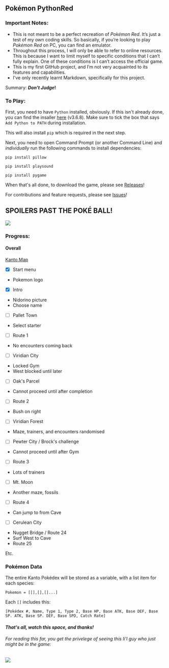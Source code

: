 ## Pokémon PythonRed

### Important Notes:

* This is not meant to be a perfect recreation of _Pokémon Red_. It’s just a test of my own coding skills. So basically, if you’re looking to play _Pokémon Red_ on PC, you can find an emulator.
* Throughout this process, I will only be able to refer to online resources. This is because I want to limit myself to specific conditions that I can’t fully explain. One of these conditions is I can’t access the official game.
* This is my first GitHub project, and I’m not very acquainted to its features and capabilities.
* I've only recently learnt Markdown, specifically for this project.

Summary: **_Don’t Judge_!**

### To Play:

First, you need to have `Python` installed, obviously. If this isn't already done, you can find the insaller [here](https://sdassq-my.sharepoint.com/:u:/g/personal/ba004629_bac_qld_edu_au/ESCL5J4RZcFLrzRbpcnyy6EBjn22m7ZuFJQMH7HiIW0XFw?e=cFyr1g) (v3.6.8). Make sure to tick the box that says `Add Python to PATH` during installation.

This will also install `pip` which is required in the next step.

Next, you need to open Command Prompt (or another Command Line) and _individually_ run the following commands to install dependencies:

`pip install pillow`

`pip install playsound`

`pip install pygame`

When that's all done, to download the game, please see [Releases](https://github.com/TurnipGuy30/Pokemon-PythonRed/releases)!

For contributions and feature requests, please see [Issues](https://github.com/TurnipGuy30/Pokemon-PythonRed/issues)!

## SPOILERS PAST THE POKÉ BALL!
![](https://tse2.mm.bing.net/th/id/OIP.VHV4L97MJfgNd5DMRep1oQHaHZ?w=201&h=200&c=7&o=5&dpr=1.5&pid=1.7)

### Progress:

#### Overall

[Kanto Map](https://images-wixmp-ed30a86b8c4ca887773594c2.wixmp.com/f/3bddf750-53a0-4a9f-872f-8d13685a758f/d3c4hsg-5acbd78f-c4cb-4f40-a87a-05700ac859a4.png/v1/fill/w_900,h_882,q_75,strp/labeled_map_of_kanto_by_rythos-d3c4hsg.png?token=eyJ0eXAiOiJKV1QiLCJhbGciOiJIUzI1NiJ9.eyJpc3MiOiJ1cm46YXBwOjdlMGQxODg5ODIyNjQzNzNhNWYwZDQxNWVhMGQyNmUwIiwic3ViIjoidXJuOmFwcDo3ZTBkMTg4OTgyMjY0MzczYTVmMGQ0MTVlYTBkMjZlMCIsImF1ZCI6WyJ1cm46c2VydmljZTppbWFnZS5vcGVyYXRpb25zIl0sIm9iaiI6W1t7InBhdGgiOiIvZi8zYmRkZjc1MC01M2EwLTRhOWYtODcyZi04ZDEzNjg1YTc1OGYvZDNjNGhzZy01YWNiZDc4Zi1jNGNiLTRmNDAtYTg3YS0wNTcwMGFjODU5YTQucG5nIiwid2lkdGgiOiI8PTkwMCIsImhlaWdodCI6Ijw9ODgyIn1dXX0.Ycjt66m7t9k-8tio4Tsc0YTsP_nu7Lz2cGBm4CdZWN8)

* [x] Start menu
 * Pokemon logo
* [x] Intro
 * Nidorino picture
 * Choose name
* [ ] Pallet Town
 * Select starter
* [ ] Route 1
 * No encounters coming back
* [ ] Viridian City
 * Locked Gym
 * West blocked until later
* [ ] Oak's Parcel
 * Cannot proceed until after completion
* [ ] Route 2
 * Bush on right
* [ ] Viridian Forest
 * Maze, trainers, and encounters randomised
* [ ] Pewter City / Brock's challenge
 * Cannot proceed until after Gym
* [ ] Route 3
 * Lots of trainers
* [ ] Mt. Moon
 * Another maze, fossils
* [ ] Route 4
 * Can jump to from Cave
* [ ] Cerulean City
 * Nugget Bridge / Route 24
 * Surf West to Cave
* Route 25

Etc.

### Pokémon Data
The entire Kanto Pokédex will be stored as a variable, with a list item for each species:

```
Pokemon = [[],[],[]...]
```

Each `[]` includes this:

```
[Pokédex #, Name, Type 1, Type 2, Base HP, Base ATK, Base DEF, Base SP. ATK, Base SP. DEF, Base SPD, Catch Rate]
```

#### _That's all, watch this space, and thanks!_

###### For reading this far, you get the privelege of seeing this li'l guy who just _might_ be in the game:
![](https://tse2.mm.bing.net/th/id/OIP.odJ_-1cegyviucDJCNG_XAAAAA?w=136&h=180&c=7&o=5&dpr=1.5&pid=1.7)

